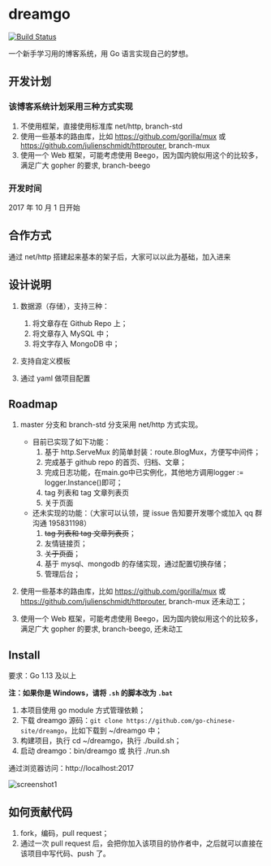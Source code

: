 # dreamgo

[![Build Status](https://travis-ci.org/go-chinese-site/dreamgo.svg?branch=master)](https://travis-ci.org/go-chinese-site/dreamgo)

一个新手学习用的博客系统，用 Go 语言实现自己的梦想。

## 开发计划

### 该博客系统计划采用三种方式实现

1. 不使用框架，直接使用标准库 net/http, branch-std
2. 使用一些基本的路由库，比如 https://github.com/gorilla/mux 或 https://github.com/julienschmidt/httprouter, branch-mux
3. 使用一个 Web 框架，可能考虑使用 Beego，因为国内貌似用这个的比较多，满足广大 gopher 的要求, branch-beego

### 开发时间

2017 年 10 月 1 日开始

## 合作方式

通过 net/http 搭建起来基本的架子后，大家可以以此为基础，加入进来

## 设计说明

1. 数据源（存储），支持三种：
	1. 将文章存在 Github Repo 上；
	2. 将文章存入 MySQL 中；
	3. 将文字存入 MongoDB 中；

2. 支持自定义模板

3. 通过 yaml 做项目配置

## Roadmap

1. master 分支和 branch-std 分支采用 net/http 方式实现。
	- 目前已实现了如下功能：
		1. 基于 http.ServeMux 的简单封装：route.BlogMux，方便写中间件；
		2. 完成基于 github repo 的首页、归档、文章；
		3. 完成日志功能，在main.go中已实例化，其他地方调用logger := logger.Instance()即可；
		4. tag 列表和 tag 文章列表页
		5. 关于页面
	- 还未实现的功能：（大家可以认领，提 issue 告知要开发哪个或加入 qq 群沟通 195831198）
		1. ~~tag 列表和 tag 文章列表页~~；
		2. 友情链接页；
		3. ~~关于页面~~；
		4. 基于 mysql、mongodb 的存储实现，通过配置切换存储；
		5. 管理后台；

2. 使用一些基本的路由库，比如 https://github.com/gorilla/mux 或 https://github.com/julienschmidt/httprouter, branch-mux 还未动工；

3. 使用一个 Web 框架，可能考虑使用 Beego，因为国内貌似用这个的比较多，满足广大 gopher 的要求, branch-beego, 还未动工

## Install

要求：Go 1.13 及以上

**注：如果你是 Windows，请将 `.sh` 的脚本改为 `.bat`**

1. 本项目使用 go module 方式管理依赖；
2. 下载 dreamgo 源码：`git clone https://github.com/go-chinese-site/dreamgo`，比如下载到 ~/dreamgo 中；
3. 构建项目，执行 cd ~/dreamgo，执行 ./build.sh；
4. 启动 dreamgo：bin/dreamgo 或 执行 ./run.sh

通过浏览器访问：http://localhost:2017

![screenshot1](screenshot1.png)

## 如何贡献代码

1. fork，编码，pull request；
2. 通过一次 pull request 后，会把你加入该项目的协作者中，之后就可以直接在该项目中写代码、push 了。


